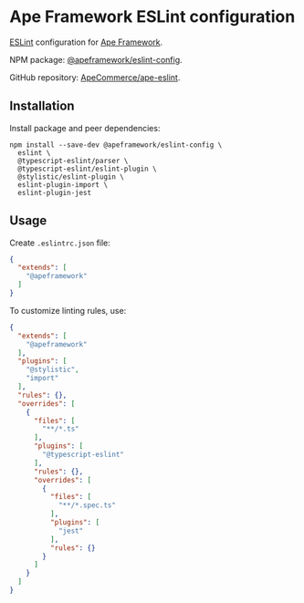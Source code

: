 # Ape Framework ESLint configuration

[ESLint](https://eslint.org) configuration for [Ape Framework](https://github.com/ApeCommerce/ape-framework).

NPM package: [@apeframework/eslint-config](https://www.npmjs.com/package/@apeframework/eslint-config).

GitHub repository: [ApeCommerce/ape-eslint](https://github.com/ApeCommerce/ape-eslint).

## Installation

Install package and peer dependencies:

```
npm install --save-dev @apeframework/eslint-config \
  eslint \
  @typescript-eslint/parser \
  @typescript-eslint/eslint-plugin \
  @stylistic/eslint-plugin \
  eslint-plugin-import \
  eslint-plugin-jest
```

## Usage

Create `.eslintrc.json` file:

```json
{
  "extends": [
    "@apeframework"
  ]
}
```

To customize linting rules, use:

```json
{
  "extends": [
    "@apeframework"
  ],
  "plugins": [
    "@stylistic",
    "import"
  ],
  "rules": {},
  "overrides": [
    {
      "files": [
        "**/*.ts"
      ],
      "plugins": [
        "@typescript-eslint"
      ],
      "rules": {},
      "overrides": [
        {
          "files": [
            "**/*.spec.ts"
          ],
          "plugins": [
            "jest"
          ],
          "rules": {}
        }
      ]
    }
  ]
}
```
